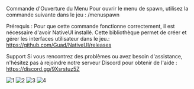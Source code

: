 Commande d'Ouverture du Menu
Pour ouvrir le menu de spawn, utilisez la commande suivante dans le jeu :
/menuspawn

Prérequis :
Pour que cette commande fonctionne correctement, il est nécessaire d'avoir NativeUI installé. Cette bibliothèque permet de créer et gérer les interfaces utilisateur dans le jeu.:
https://github.com/Guad/NativeUI/releases

Support
Si vous rencontrez des problèmes ou avez besoin d'assistance, n'hésitez pas à rejoindre notre serveur Discord pour obtenir de l'aide :
https://discord.gg/9Xsrstuz5Z

![1](https://github.com/sSorixX/CvC_SpawnCar/assets/172476753/5e42043a-150e-440c-b04f-e50174d6dbeb)
![2](https://github.com/sSorixX/CvC_SpawnCar/assets/172476753/04ea6cbb-c7fb-45c4-8501-dd94af08bff7)
![3](https://github.com/sSorixX/CvC_SpawnCar/assets/172476753/ddfceb67-1144-4f2a-906d-2e339c6bc3f1)
![4](https://github.com/sSorixX/CvC_SpawnCar/assets/172476753/792ce13a-cfe8-41e4-b6fb-bd018d59664b)
